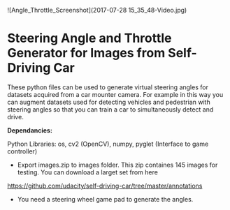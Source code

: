 
![Angle_Throttle_Screenshot](2017-07-28 15_35_48-Video.jpg)

# Steering Angle and Throttle Generator for Images from Self-Driving Car 
These python files can be used to generate virtual steering angles for datasets acquired from a car mounter camera. For example in this way you can augment datasets used for detecting vehicles and pedestrian with steering angles so that you can train a car to simultaneously detect and drive.

**Dependancies:**

Python Libraries: os, cv2 (OpenCV), numpy, pyglet (Interface to game controller)

- Export images.zip to images folder. This zip containes 145 images for testing. You can download a larget set from here

https://github.com/udacity/self-driving-car/tree/master/annotations

- You need a steering wheel game pad to generate the angles. 


